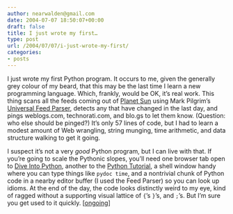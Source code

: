 ```yaml
---
author: nearwalden@gmail.com
date: 2004-07-07 18:50:07+00:00
draft: false
title: I just wrote my first…
type: post
url: /2004/07/07/i-just-wrote-my-first/
categories:
- posts
---
```


I just wrote my first Python program. It occurs to me, given the generally grey colour of my beard, that this may be the last time I learn a new programming language. Which, frankly, would be OK, it’s real work. This thing scans all the feeds coming out of [Planet Sun](//www.planetsun.org/') using Mark Pilgrim’s [Universal Feed Parser](//www.feedparser.org/'), detects any that have changed in the last day, and pings weblogs.com, technorati.com, and blo.gs to let them know. (Question: who else should be pinged?) It’s only 57 lines of code, but I had to learn a modest amount of Web wrangling, string munging, time arithmetic, and data structure walking to get it going.





I suspect it’s not a very _good_ Python program, but I can live with that. If you’re going to scale the Pythonic slopes, you’ll need one browser tab open to [Dive Into Python](//diveintopython.org/'), another to the [Python Tutorial](//docs.python.org/tut/tut.html'), a shell window handy where you can type things like `pydoc time`, and a nontrivial chunk of Python code in a nearby editor buffer (I used the Feed Parser) so you can look up idioms. At the end of the day, the code looks distinctly weird to my eye, kind of ragged without a supporting visual lattice of `{`’s `}`’s, and `;`’s. But I’m sure you get used to it quickly. [[ongoing](//www.tbray.org/ongoing/")]



